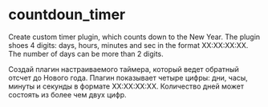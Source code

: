 # countdoun_timer
Create custom timer plugin, which counts down to the New Year. The plugin shoes 4 digits: days, hours, minutes and sec in the format XX:XX:XX:XX. The number of days can be more than 2 digits.

Создай плагин настраиваемого таймера, который ведет обратный отсчет до Нового года. Плагин показывает четыре цифры: дни, часы, минуты и секунды в формате XX:XX:XX:XX. Количество дней может состоять из более чем двух цифр.
